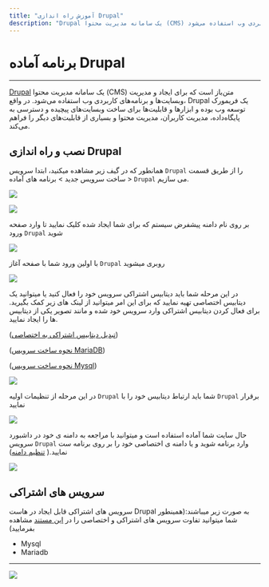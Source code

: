 ```yaml
---
title: "آموزش راه اندازی Drupal"
description: "Drupal یک سامانه مدیریت محتوا (CMS) متن‌باز است که برای ایجاد و مدیریت وبسایت‌ها و برنامه‌های کاربردی وب استفاده می‌شود."
---
```


# برنامه آماده Drupal
---

[Drupal](https://chabokan.net/services/drupal/) یک سامانه مدیریت محتوا (CMS) متن‌باز است که برای ایجاد و مدیریت وبسایت‌ها و برنامه‌های کاربردی وب استفاده می‌شود. در واقع، Drupal یک فریمورک توسعه وب بوده و ابزارها و قابلیت‌ها برای ساخت وبسایت‌های پیچیده و دسترسی به پایگاه‌داده، مدیریت کاربران، مدیریت محتوا و بسیاری از قابلیت‌های دیگر را فراهم می‌کند.

## نصب و راه اندازی Drupal

همانطور که در گیف زیر مشاهده میکنید، ابتدا سرویس `Drupal` را از طریق قسمت ساخت سرویس جدید > برنامه های آماده > `Drupal` می سازیم.

![](https://s1.chabokan.net/docs/gifs/drupal-install.gif)

![](https://s1.chabokan.net/docs/images/drupal-1.png)

بر روی نام دامنه پیشفرض سیستم که برای شما ایجاد شده کلیک نمایید تا وارد صفحه ورود `Drupal` شوید

![](https://s1.chabokan.net/docs/images/drupal-2.png)

با اولین ورود شما با صفحه آغاز `Drupal` روبری میشوید

![](https://s1.chabokan.net/docs/images/drupal-3.png)

در این مرحله شما باید دیتابیس اشتراکی سرویس خود را فعال کنید یا میتوانید یک دیتابیس اختصاصی تهیه نمایید که برای این امر میتوانید از لینک های زیر کمک بگیرید. برای فعال کردن دیتابیس اشتراکی وارد سرویس خود شده و مانند تصویر یکی از دیتابیس ها را ایجاد نمایید.

([تبدیل دیتابیس اشتراکی به اختصاصی](https://docs.chabokan.net/general-tips/db-converting/))

([نحوه ساخت سرویس MariaDB](https://docs.chabokan.net/database/mariadb/))

([نحوه ساخت سرویس Mysql](https://docs.chabokan.net/database/mysql/))

![](https://s1.chabokan.net/docs/images/drupal-4.png)

در این مرحله از تنظیمات اولیه `Drupal` شما باید ارتباط دیتابیس خود را با `Drupal` برقرار نمایید

![](https://s1.chabokan.net/docs/images/drupal-5.png)

حال سایت شما آماده استفاده است و میتوانید با مراجعه به دامنه ی خود در داشبورد سرویس `Drupal` وارد برنامه شوید و یا دامنه ی اختصاصی خود را بر روی برنامه ست نمایید.( [تنظیم دامنه](https://docs.chabokan.net/domains/))

![](https://s1.chabokan.net/docs/images/drupal-6-1.png)

## سرویس های اشتراکی

سرویس های اشتراکی قابل ایجاد در هاست Drupal به صورت زیر میباشند:(همینطور شما میتوانید تفاوت سرویس های اشتراکی و اختصاصی را در [این مستند](https://docs.chabokan.net/general-tips/share-db-vs-dedicated-db/) مشاهده بفرمایید)

- Mysql
- Mariadb

---
<a href="https://hub.chabokan.net/fa/services/create/drupal" ><img src="https://s1.chabokan.net/docs/images/drupal-banner.png" /></a>